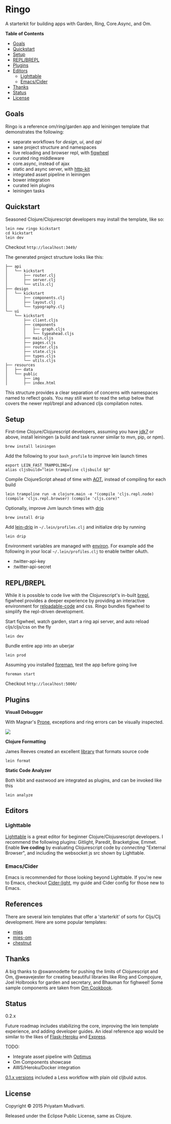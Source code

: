 Ringo
=====

A starterkit for building apps with Garden, Ring, Core.Async, and Om.

<!-- START doctoc generated TOC please keep comment here to allow auto update -->
<!-- DON'T EDIT THIS SECTION, INSTEAD RE-RUN doctoc TO UPDATE -->
**Table of Contents**

- [Goals](#goals)
- [Quickstart](#quickstart)
- [Setup](#setup)
- [REPL/BREPL](#replbrepl)
- [Plugins](#plugins)
- [Editors](#editors)
  - [Lighttable](#lighttable)
  - [Emacs/Cider](#emacscider)
- [Thanks](#thanks)
- [Status](#status)
- [License](#license)

<!-- END doctoc generated TOC please keep comment here to allow auto update -->

## Goals

Ringo is a reference om/ring/garden app and leiningen template that demonstrates the following:

- separate workflows for _design_, _ui_, and _api_
- sane project structure and namespaces
- live reloading and browser repl, with [figwheel](https://github.com/bhauman/lein-figwheel)
- curated ring middleware
- core.async, instead of ajax
- static and async server, with [http-kit](http://www.http-kit.org)
- integrated asset pipeline in leiningen
- bower integration
- curated lein plugins
- leiningen tasks

## Quickstart

Seasoned Clojure/Clojurescript developers may install the template, like so:

	lein new ringo kickstart
	cd kickstart
	lein dev

Checkout `http://localhost:3449/`

The generated project structure looks like this:

    ├── api
    │   └── kickstart
    │       ├── router.clj
    │       ├── server.clj
    │       └── utils.clj
	├── design
	│   └── kickstart
	│       ├── components.clj
	│       ├── layout.clj
	│       └── typography.clj
	└── ui
		└── kickstart
			├── client.cljs
			├── components
			│   ├── graph.cljs
			│   └── typeahead.cljs
			├── main.cljs
			├── pages.cljs
			├── router.cljs
			├── state.cljs
			├── types.cljs
			└── utils.cljs
	├── resources
	│   ├── data
	│   └── public
	│       ├── img
	│       ├── index.html
   

This structure provides a clear separation of concerns with namespaces named to reflect goals. You may
still want to read the setup below that covers the newer repl/brepl and advanced cljs compilation notes.

## Setup

First-time Clojure/Clojurescript developers, assuming you have [jdk7](http://www.oracle.com/technetwork/java/javase/downloads/jdk8-downloads-2133151.html) or above, install leiningen (a build and task runner similar to mvn, pip, or npm).

    brew install leiningen

Add the following to your `bash_profile` to improve lein launch times

    export LEIN_FAST_TRAMPOLINE=y
    alias cljsbuild="lein trampoline cljsbuild $@"

Compile ClojureScript ahead of time with [AOT](http://swannodette.github.io/2014/12/22/waitin/), instead of compiling for each build

	lein trampoline run -m clojure.main -e "(compile 'cljs.repl.node) (compile 'cljs.repl.browser) (compile 'cljs.core)"

Optionally, improve Jvm launch times with [drip](https://github.com/ninjudd/drip)

    brew install drip

Add [lein-drip](https://github.com/josteink/lein-drip) in `~/.lein/profiles.clj` and initialize drip by running

	lein drip

Environment variables are managed with [environ](https://github.com/weavejester/environ). For example add the
following in your local `~/.lein/profiles.clj` to enable twitter oAuth.

- :twitter-api-key
- :twitter-api-secret

## REPL/BREPL

While it is possible to code live with the Clojurescript's in-built [brepl](https://github.com/clojure/clojurescript/wiki/The-REPL-and-Evaluation-Environments#browser-as-evaluation-environment), figwheel provides a deeper experience by providing an
interactive environment for [reloadable-code](https://github.com/bhauman/lein-figwheel#writing-reloadable-code) and css.
Ringo bundles figwheel to simplify the repl-driven development.

Start figwheel, watch garden, start a ring api server, and auto reload cljs/cljs/css on the fly

	lein dev

Bundle entire app into an uberjar

	lein prod

Assuming you installed [foreman](https://github.com/ddollar/foreman), test the app before going live

	foreman start
	
Checkout `http://localhost:5000/`

## Plugins

**Visuall Debugger**

With Magnar's [Prone](https://github.com/magnars/prone), exceptions and ring errors can be visually inspected.

![](doc/img/browser-debug.png)

**Clojure Formatting**

James Reeves created an excellent [library](https://github.com/weavejester/cljfmt) that formats source code

	lein format

**Static Code Analyzer**

Both kibit and eastwood are integrated as plugins, and can be invoked like this

	lein analyze

## Editors

### Lighttable

[Lighttable](http://www.lighttable.com) is a great editor for beginner Clojure/Clojusrescript developers.
I recommend the following plugins: Gitlight, Paredit, Bracketglow, Emmet. Enable **live coding** by evaluating
Clojurescript code by _connecting_ "External Browser", and including the websocket js src shown by Lighttable.

### Emacs/Cider

Emacs is recommended for those looking beyond Lighttable. If you're new to Emacs, checkout
[Cider-light](https://github.com/priyatam/cider-light), my guide and Cider config for those new to Emacs. 

## References

There are several lein templates that offer a 'starterkit' of sorts for Cljs/Clj development. Here are some
popular templates:

- [mies](https://github.com/swannodette/mies)
- [mies-om](https://github.com/swannodette/mies-om)
- [chestnut](https://github.com/plexus/chestnut)

## Thanks

A big thanks to @swannodette for pushing the limits of Clojurescript and Om, @weavejester for creating beautiful
libraries like Ring and Compojure, Joel Holbrooks for garden and secretary, and Bhauman for fighweel!
Some sample components are taken from [Om Cookbook](https://github.com/annapawlicka/om-cookbookhttps://github.com/omcljs/om-cookbook).

## Status

0.2.x

Future roadmap includes stabilizing the core, improving the lein template experience, and adding developer guides.
An ideal reference app would be similar to the likes of [Flask-Heroku](https://github.com/zachwill/flask_heroku)
and [Express](https://github.com/madhums/node-express-mongoose-demo).

TODO:

- Integrate asset pipeline with [Optimus](https://github.com/magnars/optimus)
- Om Components showcase
- AWS/Heroku/Docker integration

[0.1.x versions](https://github.com/priyatam/ringo/tree/hybrid) included a Less workflow with plain old cljbuld autos.

## License

Copyright © 2015 Priyatam Mudivarti.

Released under the Eclipse Public License, same as Clojure.
